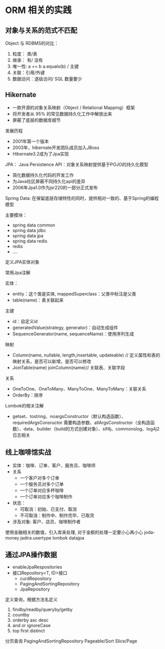 # ORM 相关的实践

## 对象与关系的范式不匹配

Object 与 RDBMS的对比：

1. 粒度： 类/表
2. 继承： 有/ 没有
3. 唯一性: a == b a.equals(b) / 主键
4. 关联：引⽤/外键
5. 数据访问：逐级访问/ SQL 数量要少

## Hikernate

* ⼀款开源的对象关系映射（Object / Relational Mapping）框架
* 将开发者从 95% 的常⻅数据持久化⼯作中解放出来
* 屏蔽了底层的数据库细节

发展历程

* 2001年第一个版本
* 2003年，hibernate开发团队成员加入JBoss
* Hibernate3.2成为了Jpa实现

JPA： Java Persistence API：对象关系映射提供基于POJO的持久化模型

* 简化数据持久化代码的开发工作
* 为Java社区屏蔽不同持久化api的差异
* 2006年Jpa1.0作为jsr220的一部分正式发布

Spring Data: 在保留底层存储特性的同时，提供相对一致的、基于Spring的编程模型

主要模块：

* spring data common
* spring data jdbc
* spring data jpa
* spring data redis
* redis
* ....

定义JPA实体对象

常用Jpa注解

实体：

* entity：这个类是实体, mappedSuperclass：父类中标注是父类
* table(name)：表关联起来

主键

* id：自定义id
* generatedValue(strategy, generator)：自动生成组件
* SequenceGenerator(name, sequenceName)：使用序列生成

映射

* Column(name, nullable, length,insertable, updateable) // 定义属性和表的映射关系，是否可以新增，是否可以修改
* JoinTable(name) joinColumn(name)// 关联表、关联字段

关系

* OneToOne、OneToMany、ManyToOne、ManyToMany：关联关系
* OrderBy：排序

Lombok的相关注解

* getset、tostring、noargsConstructor（默认构造函数）、requiredArgsConsructor 需要构造参数、allArgsConstructor（全构造函数）、data、builder（build的方式创建对象）、slf4j、commonslog、log4j2 日志相关

## 线上咖啡馆实战

* 实体：咖啡、订单、客户、服务员、咖啡师
* 关系
  * 一个客户对多个订单
  * 一个服务员对多个订单
  * 一个订单对应多杯咖啡
  * 一个订单对应多个咖啡制作
* 状态：
  * 可取消：初始、已支付、取消
  * 不可取消：制作中、制作完毕、已取货
* 涉及对象: 客户、店员、咖啡制作者

使用金融相关的数值，引入库来处理, 对于金额的处理一定要小心再小心
joda-money
jadira.usertype
lombok
datajpa

## 通过JPA操作数据

* enableJpaRespositories
* 接口Repository<T, ID>接口
  * curdRepository
  * PagingAndSortingRepository
  * JpaRepository

定义查询，根据方法名定义

1. findby/readby/queryby/getby
2. countby
3. orderby asc desc
4. and or ignoreCase
5. top first distinct

分页查询
PagingAndSortingRepository
Pageable/Sort
Slice/Page
